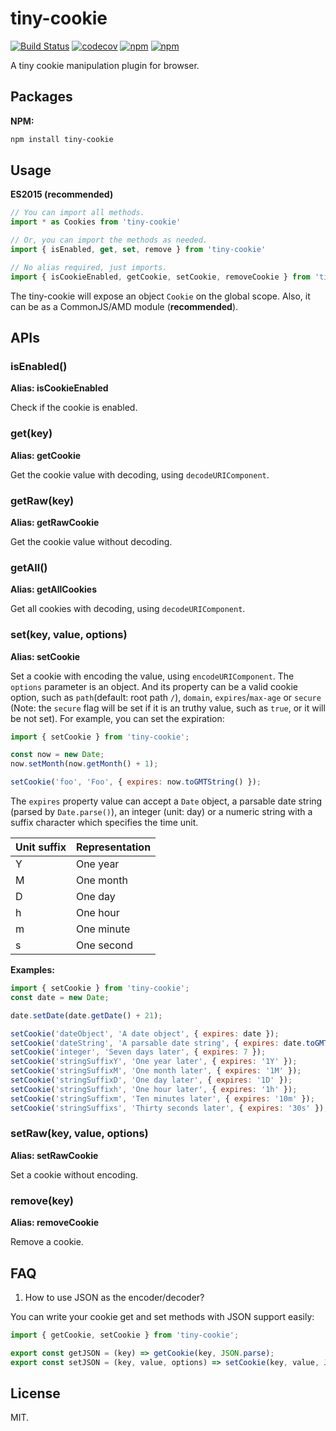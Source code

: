 # tiny-cookie

[![Build Status](https://travis-ci.org/Alex1990/tiny-cookie.svg?branch=master)](https://travis-ci.org/Alex1990/tiny-cookie)
[![codecov](https://codecov.io/gh/Alex1990/tiny-cookie/branch/master/graph/badge.svg)](https://codecov.io/gh/Alex1990/tiny-cookie)
[![npm](https://img.shields.io/npm/dm/tiny-cookie.svg)](https://www.npmjs.com/package/tiny-cookie)
[![npm](https://img.shields.io/npm/v/tiny-cookie.svg)](https://www.npmjs.com/package/tiny-cookie)

A tiny cookie manipulation plugin for browser.

## Packages

**NPM:**

```bash
npm install tiny-cookie
```

## Usage

**ES2015 (recommended)**

```js
// You can import all methods.
import * as Cookies from 'tiny-cookie'

// Or, you can import the methods as needed.
import { isEnabled, get, set, remove } from 'tiny-cookie'

// No alias required, just imports.
import { isCookieEnabled, getCookie, setCookie, removeCookie } from 'tiny-cookie'
```

The tiny-cookie will expose an object `Cookie` on the global scope. Also, it can be as a CommonJS/AMD module (**recommended**).

## APIs

### isEnabled()

**Alias: isCookieEnabled**

Check if the cookie is enabled.

### get(key)

**Alias: getCookie**

Get the cookie value with decoding, using `decodeURIComponent`.

### getRaw(key)

**Alias: getRawCookie**

Get the cookie value without decoding.

### getAll()

**Alias: getAllCookies**

Get all cookies with decoding, using `decodeURIComponent`.

### set(key, value, options)

**Alias: setCookie**

Set a cookie with encoding the value, using `encodeURIComponent`. The `options` parameter is an object. And its property can be a valid cookie option, such as `path`(default: root path `/`), `domain`, `expires`/`max-age` or `secure` (Note: the `secure` flag will be set if it is an truthy value, such as `true`, or it will be not set). For example, you can set the expiration:

```js
import { setCookie } from 'tiny-cookie';

const now = new Date;
now.setMonth(now.getMonth() + 1);

setCookie('foo', 'Foo', { expires: now.toGMTString() });
```

The `expires` property value can accept a `Date` object, a parsable date string (parsed by `Date.parse()`), an integer (unit: day) or a numeric string with a suffix character which specifies the time unit.

| Unit suffix | Representation |
| ----------- | -------------- |
| Y           | One year       |
| M           | One month      |
| D           | One day        |
| h           | One hour       |
| m           | One minute     |
| s           | One second     |

**Examples:**

```js
import { setCookie } from 'tiny-cookie';
const date = new Date;

date.setDate(date.getDate() + 21);

setCookie('dateObject', 'A date object', { expires: date });
setCookie('dateString', 'A parsable date string', { expires: date.toGMTString() });
setCookie('integer', 'Seven days later', { expires: 7 });
setCookie('stringSuffixY', 'One year later', { expires: '1Y' });
setCookie('stringSuffixM', 'One month later', { expires: '1M' });
setCookie('stringSuffixD', 'One day later', { expires: '1D' });
setCookie('stringSuffixh', 'One hour later', { expires: '1h' });
setCookie('stringSuffixm', 'Ten minutes later', { expires: '10m' });
setCookie('stringSuffixs', 'Thirty seconds later', { expires: '30s' });
```

### setRaw(key, value, options)

**Alias: setRawCookie**

Set a cookie without encoding.

### remove(key)

**Alias: removeCookie**

Remove a cookie.

## FAQ

1. How to use JSON as the encoder/decoder?

You can write your cookie get and set methods with JSON support easily:

```js
import { getCookie, setCookie } from 'tiny-cookie';

export const getJSON = (key) => getCookie(key, JSON.parse);
export const setJSON = (key, value, options) => setCookie(key, value, JSON.stringify, options);
```

## License

MIT.
